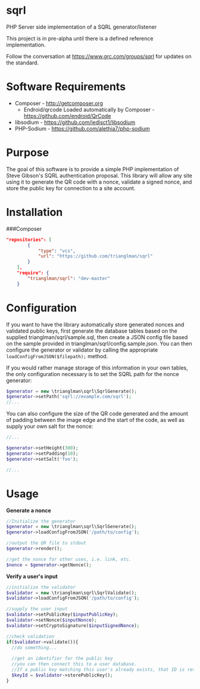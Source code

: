 sqrl
====

PHP Server side implementation of a SQRL generator/listener

This project is in pre-alpha until there is a defined reference implementation.

Follow the conversation at https://www.grc.com/groups/sqrl for updates on the 
standard.


Software Requirements
====

* Composer - http://getcomposer.org
  * Endroid/qrcode Loaded automatically by Composer - https://github.com/endroid/QrCode
* libsodium - https://github.com/jedisct1/libsodium
* PHP-Sodium - https://github.com/alethia7/php-sodium

Purpose
====

The goal of this software is to provide a simple PHP implementation of Steve
Gibson's SQRL authentication proposal. This library will allow any site using it
to generate the QR code with a nonce, validate a signed nonce, and store the 
public key for connection to a site account. 

Installation
====

###Composer

```json
"repositories": [
        {
            "type": "vcs",
            "url": "https://github.com/trianglman/sqrl"
        }
    ],
    "require": {
        "trianglman/sqrl": "dev-master"
    }
```

Configuration
====

If you want to have the library automatically store generated nonces and validated
public keys, first generate the database tables based on the supplied 
trianglman/sqrl/sample.sql, then create a JSON config file based on the sample
provided in trianglman/sqrl/config.sample.json. You can then configure the 
generator or validator by calling the appropriate `loadConfigFromJSON($filepath);`
method.

If you would rather manage storage of this information in your own tables, the 
only configuration necessary is to set the SQRL path for the nonce generator:

```php
$generator = new \trianglman\sqrl\SqrlGenerate();
$generator->setPath('sqrl://example.com/sqrl');
//...
```

You can also configure the size of the QR code generated and the amount of 
padding between the image edge and the start of the code, as well as supply
your own salt for the nonce:

```php
//...

$generator->setHeight(300);
$generator->setPadding(10);
$generator->setSalt('foo');

//...
```

Usage
====

**Generate a nonce**
```php
//Initialize the generator
$generator = new \trianglman\sqrl\SqrlGenerate();
$generator->loadConfigFromJSON('/path/to/config');

//output the QR file to stdout
$generator->render();

//get the nonce for other uses, i.e. link, etc.
$nonce = $generator->getNonce();
```

**Verify a user's input**
```php
//initialize the validator
$validator = new \trianglman\sqrl\SqrlValidate();
$validator->loadConfigFromJSON('/path/to/config');

//supply the user input
$validator->setPublicKey($inputPublicKey);
$validator->setNonce($inputNonce);
$validator->setCryptoSignature($inputSignedNonce);

//check validation
if($validator->validate()){
  //do something...
  
  //get an identifier for the public key 
  //you can then connect this to a user database.
  //If a public key matching this user's already exists, that ID is returned
  $keyId = $validator->storePublicKey();
}
```